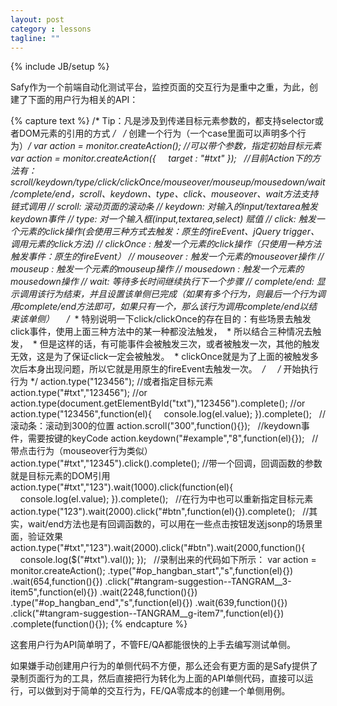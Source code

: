 ```yaml
---
layout: post
category : lessons
tagline: ""
---
```

{% include JB/setup %}

Safy作为一个前端自动化测试平台，监控页面的交互行为是重中之重，为此，创建了下面的用户行为相关的API：

{% capture text %}
/* Tip：凡是涉及到传递目标元素参数的，都支持selector或者DOM元素的引用的方式 */
 
/* 创建一个行为（一个case里面可以声明多个行为）*/
var action = monitor.createAction();
//可以带个参数，指定初始目标元素
var action = monitor.createAction({
    target : "#txt"
});
 
//目前Action下的方法有：scroll/keydown/type/click/clickOnce/mouseover/mouseup/mousedown/wait/complete/end，scroll、keydown、type、click、mouseover、wait方法支持链式调用
// scroll: 滚动页面的滚动条
// keydown: 对输入的input/textarea触发keydown事件
// type: 对一个输入框(input,textarea,select) 赋值
// click: 触发一个元素的click操作(会使用三种方式去触发：原生的fireEvent、jQuery trigger、调用元素的click方法)
// clickOnce : 触发一个元素的click操作（只使用一种方法触发事件：原生的fireEvent）
// mouseover : 触发一个元素的mouseover操作
// mouseup : 触发一个元素的mouseup操作
// mousedown : 触发一个元素的mousedown操作
// wait: 等待多长时间继续执行下一个步骤
// complete/end: 显示调用该行为结束，并且设置该单侧已完成（如果有多个行为，则最后一个行为调用complete/end方法即可，如果只有一个，那么该行为调用complete/end以结束该单侧）
 
 
/*
 * 特别说明一下click/clickOnce的存在目的：有些场景去触发click事件，使用上面三种方法中的某一种都没法触发，
 * 所以结合三种情况去触发，
 * 但是这样的话，有可能事件会被触发三次，或者被触发一次，其他的触发无效，这是为了保证click一定会被触发。
 * clickOnce就是为了上面的被触发多次后本身出现问题，所以它就是用原生的fireEvent去触发一次。
 */
 
 
/* 开始执行行为 */
action.type("123456");
//或者指定目标元素
action.type("#txt","123456");
//or
action.type(document.getElementById("txt"),"123456").complete();
//or
action.type("123456",function(el){
    console.log(el.value);
}).complete();
 
//滚动条：滚动到300的位置
action.scroll("300",function(){});
 
//keydown事件，需要按键的keyCode
action.keydown("#example","8",function(el){});
 
//带点击行为（mouseover行为类似）
action.type("#txt","12345").click().complete();
//带一个回调，回调函数的参数就是目标元素的DOM引用
action.type("#txt","123").wait(1000).click(function(el){
    console.log(el.value);
}).complete();
 
//在行为中也可以重新指定目标元素
action.type("123").wait(2000).click("#btn",function(el){}).complete();
 
//其实，wait/end方法也是有回调函数的，可以用在一些点击按钮发送jsonp的场景里面，验证效果
action.type("#txt","123").wait(2000).click("#btn").wait(2000,function(){
    console.log($("#txt").val());
});
 
//录制出来的代码如下所示：
var action = monitor.createAction();
.type("#op_hangban_start","s",function(el){})
.wait(654,function(){})
.click("#tangram-suggestion--TANGRAM__3-item5",function(el){})
.wait(2248,function(){})
.type("#op_hangban_end","s",function(el){})
.wait(639,function(){})
.click("#tangram-suggestion--TANGRAM__g-item7",function(el){})
.complete(function(){});
{% endcapture %}

这套用户行为API简单明了，不管FE/QA都能很快的上手去编写测试单侧。

如果嫌手动创建用户行为的单侧代码不方便，那么还会有更方面的是Safy提供了录制页面行为的工具，然后直接把行为转化为上面的API单侧代码，直接可以运行，可以做到对于简单的交互行为，FE/QA零成本的创建一个单侧用例。

